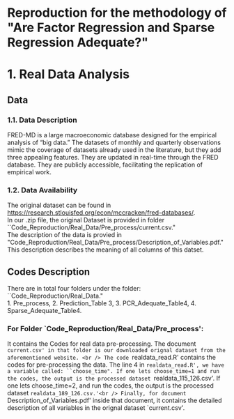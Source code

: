 # Reproduction for the methodology of "Are Factor Regression and Sparse Regression Adequate?"

# 1. **Real Data Analysis** <br />

## Data  <br />

### 1.1.  Data Description <br />
FRED-MD is a large macroeconomic database designed for the empirical analysis of “big data.” The datasets of monthly and quarterly observations mimic the coverage of datasets already used in the literature, but they add three appealing features. They are updated in real-time through the FRED database. They are publicly accessible, facilitating the replication of empirical work.  <br />
### 1.2. Data Availability <br />
 The original dataset can be found in https://research.stlouisfed.org/econ/mccracken/fred-databases/. <br />
 In our .zip file, the original Dataset is provided in folder ``Code_Reproduction/Real_Data/Pre_process/current.csv." <br />
 The description of the data is provied in "Code_Reproduction/Real_Data/Pre_process/Description_of_Variables.pdf."  <br /> This description describes the meaning of all columns of this datset.

## Codes Description  <br />
 There are in total four folders under the folder: ``Code_Reproduction/Real_Data."  <br /> 1. Pre_process, 2. Prediction_Table 3, 3. PCR_Adequate_Table4, 4. Sparse_Adequate_Table4. <br />
### For Folder `Code_Reproduction/Real_Data/Pre_process':
 It contains the Codes for real data pre-processing. The document `current.csv' in that folder is our downloaded orignal dataset from the aforementioned website. <br />
 The code `realdata_read.R' contains the codes for pre-processing the data. The line 4 in `realdata_read.R', we have a variable called: ``choose_time". If one lets choose_time=1 and run the codes, the output is the processed dataset `realdata_115_126.csv'. If one lets choose_time=2, and run the codes, the output is the processed dataset `realdata_189_126.csv.'<br />
 Finally, for document `Description_of_Variables.pdf' inside that document, it contains the detailed description of all variables in the orignal dataset `current.csv'.


 
